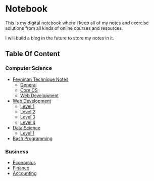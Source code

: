 # Notebook

This is my digital notebook where I keep all of my notes and exercise solutions from all kinds of online courses and resources.

I will build a blog in the future to store my notes in it.

## Table Of Content

### Computer Science
- [Feynman Technique Notes](/feynman-notes)
  - [General](/general-notes)
  - [Core CS](/feynman-notes/core-cs)
  - [Web Development](/feynman-notes/web-dev)
- [Web Development](/web-development)
  - [Level 1](/web-development/level-1)
  - [Level 2](/web-development/level-2)
  - [Level 3](/web-development/level-3)
  - [Level 4](/web-development/level-4)
- [Data Science](/data-science)
  - [Level 1](/data-science/level-1)
- [Bash Programming](/bash-programming)

 ### Business
 - [Economics](/economics)
 - [Finance](/finance)
 - [Accounting](/accounting)
